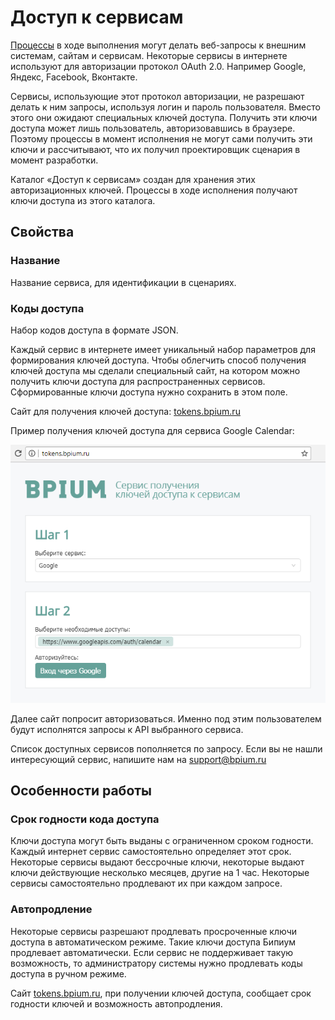 # Доступ к сервисам

[Процессы](../../processes/) в ходе выполнения могут делать веб-запросы к внешним системам, сайтам и сервисам. Некоторые сервисы в интернете используют для авторизации протокол OAuth 2.0. Например Google, Яндекс, Facebook, Вконтакте.

Сервисы, использующие этот протокол авторизации, не разрешают делать к ним запросы, используя логин и пароль пользователя. Вместо этого они ожидают специальных ключей доступа. Получить эти ключи доступа может лишь пользователь, авторизовавшись в браузере. Поэтому процессы в момент исполнения не могут сами получить эти ключи и рассчитывают, что их получил проектировщик сценария в момент разработки.

Каталог «Доступ к сервисам» создан для хранения этих авторизационных ключей. Процессы в ходе исполнения получают ключи доступа из этого каталога.

## Свойства

### Название

Название сервиса, для идентификации в сценариях.

### Коды доступа

Набор кодов доступа в формате JSON.

Каждый сервис в интернете имеет уникальный набор параметров для формирования ключей доступа. Чтобы облегчить способ получения ключей доступа мы сделали специальный сайт, на котором можно получить ключи доступа для распространенных сервисов. Сформированные ключи доступа нужно сохранить в этом поле.

Сайт для получения ключей доступа: [tokens.bpium.ru](http://tokens.bpium.ru)

Пример получения ключей доступа для сервиса Google Calendar:

![](../../../.gitbook/assets/calendar_tokens.png)

Далее сайт попросит авторизоваться. Именно под этим пользователем будут исполнятся запросы к API выбранного сервиса.

Список доступных сервисов пополняется по запросу. Если вы не нашли интересующий сервис, напишите нам на [support@bpium.ru](mailto:support@bpium.ru)

## Особенности работы

### Срок годности кода доступа

Ключи доступа могут быть выданы с ограниченном сроком годности. Каждый интернет сервис самостоятельно определяет этот срок. Некоторые сервисы выдают бессрочные ключи, некоторые выдают ключи действующие несколько месяцев, другие на 1 час. Некоторые сервисы самостоятельно продлевают их при каждом запросе.

### Автопродление

Некоторые сервисы разрешают продлевать просроченные ключи доступа в автоматическом режиме. Такие ключи доступа Бипиум продлевает автоматически. Если сервис не поддерживает такую возможность, то администратору системы нужно продлевать коды доступа в ручном режиме.

Сайт [tokens.bpium.ru](http://tokens.bpium.ru), при получении ключей доступа, сообщает срок годности ключей и возможность автопродления.
